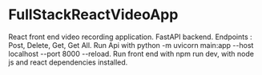 # FullStackReactVideoApp
React front end video recording application. FastAPI backend. Endpoints : Post, Delete, Get, Get All. 
Run Api with  python -m uvicorn main:app --host localhost --port 8000 --reload. 
Run front end with npm run dev, with node js and react dependencies installed. 
